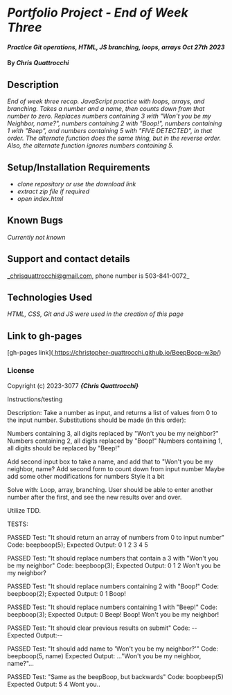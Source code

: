 # _Portfolio Project - End of Week Three_

#### _Practice Git operations, HTML, JS branching, loops, arrays Oct 27th 2023_

#### By _**Chris Quattrocchi**_

## Description

_End of week three recap. JavaScript practice with loops, arrays, and branching. Takes a number and a name, then counts down from that number to zero. Replaces numbers containing 3 with "Won't you be my Neighbor, name?", numbers containing 2 with "Boop!", numbers containing 1 with "Beep", and numbers containing 5 with "FIVE DETECTED", in that order. The alternate function does the same thing, but in the reverse order. Also, the alternate function ignores numbers containing 5._



## Setup/Installation Requirements

* _clone repository or use the download link_
* _extract zip file if required_
* _open index.html_


## Known Bugs

_Currently not known_

## Support and contact details

_chrisquattrocchi@gmail.com, phone number is 503-841-0072_

## Technologies Used

_HTML, CSS, Git and JS were used in the creation of this page_

## Link to gh-pages


[gh-pages link]([
](https://christopher-quattrocchi.github.io/BeepBoop-w3p/)
https://christopher-quattrocchi.github.io/BeepBoop-w3p/)

### License

Copyright (c) 2023-3077 **_{Chris Quattrocchi}_**

Instructions/testing

Description: Take a number as input, and returns a list of values from 0 to the input number. 
Substitutions should be made (in this order):

Numbers containing 3, all digits replaced by "Won't you be my neighbor?"
Numbers containing 2, all digits replaced by "Boop!"
Numbers containing 1, all digits should be replaced by "Beep!"

Add second input box to take a name, and add that to "Won't you be my neighbor, name?
Add second form to count down from input number
Maybe add some other modifications for numbers
Style it a bit


Solve with: Loop, array, branching. User should be able to enter another number after the first, and see the new results over and over.

Utilize TDD.

TESTS:

PASSED
Test: "It should return an array of numbers from 0 to input number"
Code: beepboop(5);
Expected Output: 0 1 2 3 4 5

PASSED
Test: "It should replace numbers that contain a 3 with "Won't you be my neighbor"
Code: beepboop(3);
Expected Output: 0 1 2 Won't you be my neighbor?

PASSED
Test: "It should replace numbers containing 2 with "Boop!"
Code: beepboop(2);
Expected Output: 0 1 Boop!

PASSED
Test: "It should replace numbers containing 1 with "Beep!"
Code: beepboop(3);
Expected Output: 0 Beep! Boop! Won't you be my neighbor!

PASSED
Test: "It should clear previous results on submit"
Code: --
Expected Output:--

PASSED
Test: "It should add name to 'Won't you be my neighbor?'"
Code: beepboop(5, name)
Expected Output: ..."Won't you be my neighbor, name?"...

PASSED
Test: "Same as the beepBoop, but backwards"
Code: boopbeep(5)
Expected Output: 5 4 Wont you..